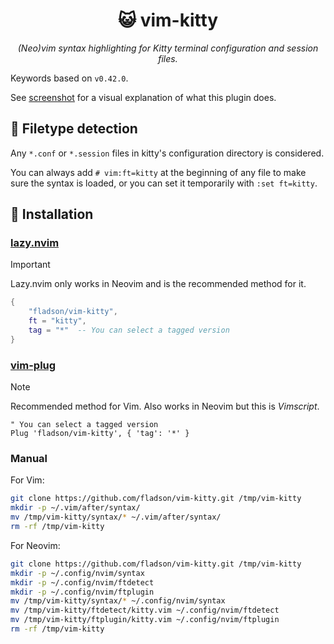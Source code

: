 <h1 align="center">😺 vim-kitty</h1>

<p align="center">
    <i> (Neo)vim syntax highlighting for Kitty terminal configuration and
        session files. </i>
</p>

Keywords based on `v0.42.0`.

See [screenshot](https://github.com/fladson/vim-kitty/wiki) for a visual
explanation of what this plugin does.

## 📜 Filetype detection

Any `*.conf` or `*.session` files in kitty's configuration directory is
considered.

You can always add `# vim:ft=kitty` at the beginning of any file to make sure
the syntax is loaded, or you can set it temporarily with `:set ft=kitty`.

## 🚀 Installation

### [lazy.nvim](https://lazy.folke.io/)

> [!IMPORTANT]
> Lazy.nvim only works in Neovim and is the recommended method for it.

```lua
{
    "fladson/vim-kitty",
    ft = "kitty",
    tag = "*"  -- You can select a tagged version
}
```

### [vim-plug](https://github.com/junegunn/vim-plug)

> [!NOTE]
> Recommended method for Vim. Also works in Neovim but this is _Vimscript_.

```vim
" You can select a tagged version
Plug 'fladson/vim-kitty', { 'tag': '*' }
```

### Manual

For Vim:

```sh
git clone https://github.com/fladson/vim-kitty.git /tmp/vim-kitty
mkdir -p ~/.vim/after/syntax/
mv /tmp/vim-kitty/syntax/* ~/.vim/after/syntax/
rm -rf /tmp/vim-kitty
```

For Neovim:

```sh
git clone https://github.com/fladson/vim-kitty.git /tmp/vim-kitty
mkdir -p ~/.config/nvim/syntax
mkdir -p ~/.config/nvim/ftdetect
mkdir -p ~/.config/nvim/ftplugin
mv /tmp/vim-kitty/syntax/* ~/.config/nvim/syntax
mv /tmp/vim-kitty/ftdetect/kitty.vim ~/.config/nvim/ftdetect
mv /tmp/vim-kitty/ftplugin/kitty.vim ~/.config/nvim/ftplugin
rm -rf /tmp/vim-kitty
```
